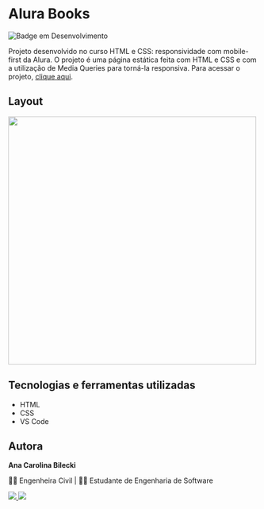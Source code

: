# Alura Books
![Badge em Desenvolvimento](http://img.shields.io/static/v1?label=STATUS&message=FINALIZADO&color=GREEN&style=for-the-badge)

Projeto desenvolvido no curso HTML e CSS: responsividade com mobile-first da Alura. O projeto é uma página estática feita com HTML e CSS e com a utilização de Media Queries para torná-la responsiva. 
Para acessar o projeto, [clique aqui](https://anabilecki.github.io/alura-books/).

## Layout

<img src="https://user-images.githubusercontent.com/84636509/222788916-c5b50b33-8746-4712-811a-e4d89c21dc0d.gif" width="500px" />

## Tecnologias e ferramentas utilizadas

* HTML
* CSS
* VS Code

## Autora

**Ana Carolina Bilecki** 

:construction_worker_woman: Engenheira Civil | :woman_student: Estudante de Engenharia de Software

<a href="https://github.com/AnaBilecki">
  <img src="https://img.shields.io/badge/GitHub-100000?style=for-the-badge&logo=github&logoColor=white" />
</a>

<a href="https://linkedin.com/in/ana-carolina-bilecki">
  <img src="https://img.shields.io/badge/LinkedIn-0077B5?style=for-the-badge&logo=linkedin&logoColor=white" />
</a>


